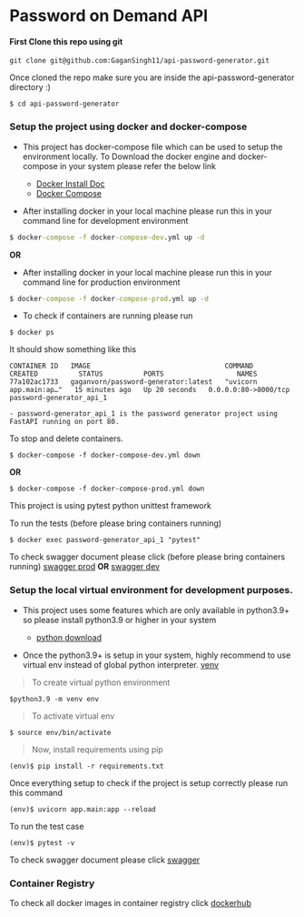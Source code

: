 # Password on Demand API

#### First Clone this repo using git

```
git clone git@github.com:GaganSingh11/api-password-generator.git
```

Once cloned the repo make sure you are inside the 
api-password-generator directory :)

```
$ cd api-password-generator 
```

### Setup the project using docker and docker-compose

- This project has docker-compose file which can be used to setup the environment locally.
  To Download the docker engine and docker-compose in your system please refer the below link

  - [Docker Install Doc](https://docs.docker.com/install/)
  - [Docker Compose](https://docs.docker.com/compose/install/)


- After installing docker in your local machine please run this in your command line for development environment

```cmd
$ docker-compose -f docker-compose-dev.yml up -d
```
__OR__
- After installing docker in your local machine please run this in your command line for production environment

```cmd
$ docker-compose -f docker-compose-prod.yml up -d
```

- To check if containers are running please run

```
$ docker ps
```

It should show something like this

```
CONTAINER ID   IMAGE                                 COMMAND                  CREATED          STATUS          PORTS                  NAMES
77a102ac1733   gaganvorn/password-generator:latest   "uvicorn app.main:ap…"   15 minutes ago   Up 20 seconds   0.0.0.0:80->8000/tcp   password-generator_api_1
```

    - password-generator_api_1 is the password generator project using FastAPI running on port 80.

To stop and delete containers.

```
$ docker-compose -f docker-compose-dev.yml down
```
__OR__

```
$ docker-compose -f docker-compose-prod.yml down
```

This project is using pytest python unittest framework

To run the tests (before please bring containers running)

```
$ docker exec password-generator_api_1 "pytest"

```

To check swagger document please click (before please bring containers running) [swagger prod](http://localhost:80/docs/) __OR__ [swagger dev](http://localhost:4000/docs/)

### Setup the local virtual environment for development purposes.

- This project uses some features which are only available in python3.9+ so please install python3.9 or higher in your system

  - [python download](https://www.python.org/downloads/)

- Once the python3.9+ is setup in your system, highly recommend to use virtual env instead of global python interpreter. [venv](https://docs.python.org/3/library/venv.html)

> To create virtual python environment

```
$python3.9 -m venv env
```

> To activate virtual env

```
$ source env/bin/activate
```

> Now, install requirements using pip

```
(env)$ pip install -r requirements.txt
```

Once everything setup to check if the project is setup correctly please run this command

```
(env)$ uvicorn app.main:app --reload  
```

To run the test case

```
(env)$ pytest -v
```

To check swagger document please click [swagger](http://localhost:8000/docs/)

### Container Registry

To check all docker images in container registry click [dockerhub](https://hub.docker.com/repository/docker/gaganvorn/password-generator)


